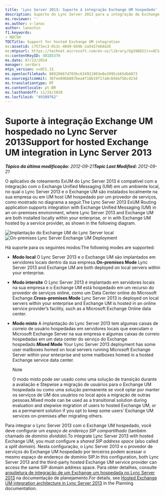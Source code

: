 ```yaml
---
title: 'Lync Server 2013: Suporte à integração Exchange UM hospedado'
description: Suporte do Lync Server 2013 para a integração do Exchange UM hospedada.
ms.reviewer: ''
ms.author: v-lanac
author: lanachin
f1.keywords:
- NOCSH
TOCTitle: Support for hosted Exchange UM integration
ms:assetid: c7573ec3-013c-48d9-b59b-2a5427e6da35
ms:mtpsurl: https://technet.microsoft.com/en-us/library/Gg398821(v=OCS.15)
ms:contentKeyID: 48185376
ms.date: 07/23/2014
manager: serdars
mtps_version: v=OCS.15
ms.openlocfilehash: 88920667d703bc634921903e8e3995cb65db6873
ms.sourcegitcommit: 36fee89bb887bea4f18b19f17a8c69daf5bc423d
ms.translationtype: MT
ms.contentlocale: pt-BR
ms.lasthandoff: 11/24/2020
ms.locfileid: "49389762"
---
```

# <a name="support-for-hosted-exchange-um-integration-in-lync-server-2013"></a><span data-ttu-id="371e2-103">Suporte à integração Exchange UM hospedado no Lync Server 2013</span><span class="sxs-lookup"><span data-stu-id="371e2-103">Support for hosted Exchange UM integration in Lync Server 2013</span></span>

<div data-xmlns="http://www.w3.org/1999/xhtml">

<div class="topic" data-xmlns="http://www.w3.org/1999/xhtml" data-msxsl="urn:schemas-microsoft-com:xslt" data-cs="https://msdn.microsoft.com/">

<div data-asp="https://msdn2.microsoft.com/asp">



</div>

<div id="mainSection">

<div id="mainBody"><span data-ttu-id="371e2-104">

<span> </span></span><span class="sxs-lookup"><span data-stu-id="371e2-104">

<span> </span></span></span>

<span data-ttu-id="371e2-105">_**Tópico da última modificação:** 2012-09-21_</span><span class="sxs-lookup"><span data-stu-id="371e2-105">_**Topic Last Modified:** 2012-09-21_</span></span>

<span data-ttu-id="371e2-106">O aplicativo de roteamento ExUM do Lync Server 2013 é compatível com a integração com o Exchange Unified Messaging (UM) em um ambiente local, no qual o Lync Server 2013 e o Exchange UM são instalados localmente na sua empresa ou em UM host UM hospedado por um provedor de serviços, como mostrado no diagrama a seguir.</span><span class="sxs-lookup"><span data-stu-id="371e2-106">The Lync Server 2013 ExUM Routing application supports integration with Exchange Unified Messaging (UM) in an on-premises environment, where Lync Server 2013 and Exchange UM are both installed locally within your enterprise, or in with Exchange UM hosted by a service provider, as shown in the following diagram.</span></span>

<span data-ttu-id="371e2-107">![Implantação do Exchange UM do Lync Server local](images/Gg398821.d6498eb9-87ee-40f3-8ecd-852f91546590(OCS.15).jpg "Implantação do Exchange UM do Lync Server local")</span><span class="sxs-lookup"><span data-stu-id="371e2-107">![On-premises Lync Server Exchange UM Deployment](images/Gg398821.d6498eb9-87ee-40f3-8ecd-852f91546590(OCS.15).jpg "On-premises Lync Server Exchange UM Deployment")</span></span>

<span data-ttu-id="371e2-108">Há suporte para os seguintes modos:</span><span class="sxs-lookup"><span data-stu-id="371e2-108">The following modes are supported:</span></span>

  - <span data-ttu-id="371e2-109">**Modo local**   O Lync Server 2013 e o Exchange UM são implantados em servidores locais dentro da sua empresa.</span><span class="sxs-lookup"><span data-stu-id="371e2-109">**On-premises Mode**   Lync Server 2013 and Exchange UM are both deployed on local servers within your enterprise.</span></span>

  - <span data-ttu-id="371e2-110">**Modo intersite**   O Lync Server 2013 é implantado em servidores locais na sua empresa e o Exchange UM está hospedado em um recurso do provedor de serviços online, como um Data Center online do Microsoft Exchange.</span><span class="sxs-lookup"><span data-stu-id="371e2-110">**Cross-premises Mode**   Lync Server 2013 is deployed on local servers within your enterprise and Exchange UM is hosted in an online service provider’s facility, such as a Microsoft Exchange Online data center.</span></span>

  - <span data-ttu-id="371e2-111">**Modo misto**   A implantação do Lync Server 2013 tem algumas caixas de correio de usuário hospedadas em servidores locais que executam o Microsoft Exchange Server na sua empresa e algumas caixas de correio hospedadas em um data center do serviço do Exchange hospedado.</span><span class="sxs-lookup"><span data-stu-id="371e2-111">**Mixed Mode**   Your Lync Server 2013 deployment has some user mailboxes homed on local servers running Microsoft Exchange Server within your enterprise and some mailboxes homed in a hosted Exchange service data center.</span></span>
    
    <div>
    

    > [!NOTE]  
    > <span data-ttu-id="371e2-112">O modo misto pode ser usado como uma solução de transição durante a avaliação e Stepwise a migração de usuários para o Exchange UM hospedada ou como uma solução permanente se você optar por manter os serviços de UM dos usuários no local após a migração de outras pessoas.</span><span class="sxs-lookup"><span data-stu-id="371e2-112">Mixed mode can be used as a transitional solution during evaluation and stepwise migration of users to hosted Exchange UM, or as a permanent solution if you opt to keep some users’ Exchange UM services on-premises after migrating others.</span></span>

    
    </div>

<span data-ttu-id="371e2-113">Para integrar o Lync Server 2013 com o Exchange UM hospedado, você deve configurar um *espaço de endereço SIP compartilhado* (também chamado de *domínio dividido*).</span><span class="sxs-lookup"><span data-stu-id="371e2-113">To integrate Lync Server 2013 with hosted Exchange UM, you must configure a *shared SIP address space* (also called a *split domain*).</span></span> <span data-ttu-id="371e2-114">Nesta configuração, o Lync Server 2013 e o provedor de serviços do Exchange UM hospedado por terceiros podem acessar o mesmo espaço de endereço de domínio SIP.</span><span class="sxs-lookup"><span data-stu-id="371e2-114">In this configuration, both Lync Server 2013 and the third-party hosted Exchange UM service provider can access the same SIP domain address space.</span></span> <span data-ttu-id="371e2-115">Para obter detalhes, consulte [arquitetura de integração de um Exchange um hospedada no Lync Server 2013](lync-server-2013-hosted-exchange-um-integration-architecture.md) na documentação de planejamento.</span><span class="sxs-lookup"><span data-stu-id="371e2-115">For details, see [Hosted Exchange UM integration architecture in Lync Server 2013](lync-server-2013-hosted-exchange-um-integration-architecture.md) in the Planning documentation.</span></span>

<span data-ttu-id="371e2-116"></div>

<span> </span>

</div>

</div>

</span><span class="sxs-lookup"><span data-stu-id="371e2-116"></div>

<span> </span>

</div>

</div>

</span></span></div>

